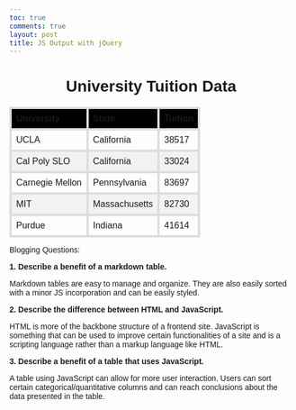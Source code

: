 ```yaml
---
toc: true
comments: true
layout: post
title: JS Output with jQuery
---
```


<html>
<head>
    <title>JS Output with jQuery</title>
    <!-- Load jQuery and DataTables output style and scripts -->
    <link rel="stylesheet" type="text/css" href="https://cdn.datatables.net/1.13.4/css/jquery.dataTables.min.css">
    <script type="text/javascript" language="javascript" src="https://code.jquery.com/jquery-3.6.0.min.js"></script>
    <script type="text/javascript" language="javascript" src="https://cdn.datatables.net/1.13.4/js/jquery.dataTables.min.js"></script>
    <style>
        body {
            font-family: Arial, sans-serif;
        }
        table {
            border-collapse: collapse;
            width: 80%;
            margin: auto;
            margin-top: 20px;
        }
        th, td {
            border: 4px solid #dddddd;
            text-align: left;
            padding: 8px;
        }
        th {
            background-color: #000000;
        }
        tr:nth-child(even) {
            background-color: #f2f2f2;
        }
        .table {
            width: 100%;
            margin-top: 20px;
        }
    </style>
</head>
<body>
    <h1 style="text-align: center;">University Tuition Data</h1>
    <table id="demo" class="table">
        <thead>
            <tr>
                <th>University</th>
                <th>State</th>
                <th>Tuition</th>
            </tr>
        </thead>
        <tbody>
            <tr>
                <td>UCLA</td>
                <td>California</td>
                <td>38517</td>
            </tr>
            <tr>
                <td>Cal Poly SLO</td>
                <td>California</td>
                <td>33024</td>
            </tr>
            <tr>
                <td>Carnegie Mellon</td>
                <td>Pennsylvania</td>
                <td>83697</td>
            </tr>
            <tr>
                <td>MIT</td>
                <td>Massachusetts</td>
                <td>82730</td>
            </tr>
            <tr>
                <td>Purdue</td>
                <td>Indiana</td>
                <td>41614</td>
            </tr>
        </tbody>
    </table>
    <script>
        $("#demo").DataTable();
    </script>
</body>
</html>


Blogging Questions:

**1. Describe a benefit of a markdown table.**

Markdown tables are easy to manage and organize. They are also easily sorted with a minor JS incorporation and can be easily styled.

**2. Describe the difference between HTML and JavaScript.**

HTML is more of the backbone structure of a frontend site. JavaScript is something that can be used to improve certain functionalities of a site and is a scripting language rather than a markup language like HTML.

**3. Describe a benefit of a table that uses JavaScript.**

A table using JavaScript can allow for more user interaction. Users can sort certain categorical/quantitative columns and can reach conclusions about the data presented in the table.


